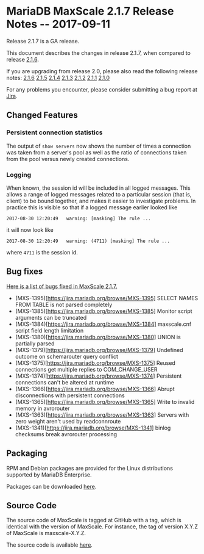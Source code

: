 # MariaDB MaxScale 2.1.7 Release Notes -- 2017-09-11

Release 2.1.7 is a GA release.

This document describes the changes in release 2.1.7, when compared to
release [2.1.6](MaxScale-2.1.6-Release-Notes.md).

If you are upgrading from release 2.0, please also read the following
release notes:
[2.1.6](./MaxScale-2.1.6-Release-Notes.md)
[2.1.5](./MaxScale-2.1.5-Release-Notes.md)
[2.1.4](./MaxScale-2.1.4-Release-Notes.md)
[2.1.3](./MaxScale-2.1.3-Release-Notes.md)
[2.1.2](./MaxScale-2.1.2-Release-Notes.md)
[2.1.1](./MaxScale-2.1.1-Release-Notes.md)
[2.1.0](./MaxScale-2.1.0-Release-Notes.md)

For any problems you encounter, please consider submitting a bug
report at [Jira](https://jira.mariadb.org).

## Changed Features

### Persistent connection statistics

The output of `show servers` now shows the number of times a connection was
taken from a server's pool as well as the ratio of connections taken from the
pool versus newly created connections.

### Logging

When known, the session id will be included in all logged messages. This allows
a range of logged messages related to a particular session (that is, client) to
be bound together, and makes it easier to investigate problems. In practice this
is visible so that if a logged message earlier looked like
```
2017-08-30 12:20:49   warning: [masking] The rule ...
```
it will now look like
```
2017-08-30 12:20:49   warning: (4711) [masking] The rule ...
```
where `4711` is the session id.

## Bug fixes

[Here is a list of bugs fixed in MaxScale 2.1.7.](https://jira.mariadb.org/issues/?jql=project%20%3D%20MXS%20AND%20issuetype%20%3D%20Bug%20AND%20status%20%3D%20Closed%20AND%20fixVersion%20%3D%202.1.7)

* (MXS-1395)[https://jira.mariadb.org/browse/MXS-1395] SELECT NAMES FROM TABLE is not parsed completely
* (MXS-1385)[https://jira.mariadb.org/browse/MXS-1385] Monitor script arguments can be truncated
* (MXS-1384)[https://jira.mariadb.org/browse/MXS-1384] maxscale.cnf script field length limitation
* (MXS-1380)[https://jira.mariadb.org/browse/MXS-1380] UNION is partially parsed
* (MXS-1379)[https://jira.mariadb.org/browse/MXS-1379] Undefined outcome on schemarouter query conflict
* (MXS-1375)[https://jira.mariadb.org/browse/MXS-1375] Reused connections get multiple replies to COM_CHANGE_USER
* (MXS-1374)[https://jira.mariadb.org/browse/MXS-1374] Persistent connections can't be altered at runtime
* (MXS-1366)[https://jira.mariadb.org/browse/MXS-1366] Abrupt disconnections with persistent connections
* (MXS-1365)[https://jira.mariadb.org/browse/MXS-1365] Write to invalid memory in avrorouter
* (MXS-1363)[https://jira.mariadb.org/browse/MXS-1363] Servers with zero weight aren't used by readconnroute
* (MXS-1341)[https://jira.mariadb.org/browse/MXS-1341] binlog checksums break avrorouter processing

## Packaging

RPM and Debian packages are provided for the Linux distributions supported
by MariaDB Enterprise.

Packages can be downloaded [here](https://mariadb.com/resources/downloads).

## Source Code

The source code of MaxScale is tagged at GitHub with a tag, which is identical
with the version of MaxScale. For instance, the tag of version X.Y.Z of MaxScale
is maxscale-X.Y.Z.

The source code is available [here](https://github.com/mariadb-corporation/MaxScale).
